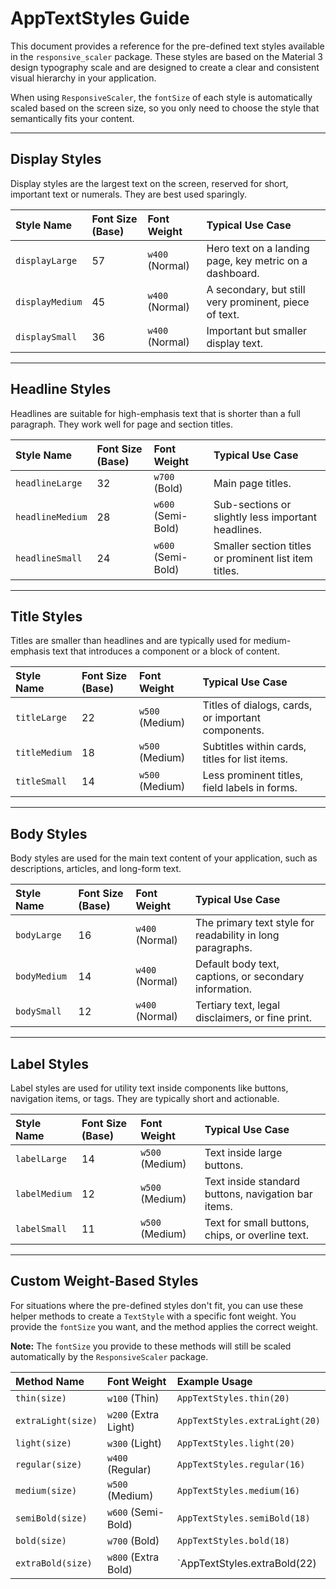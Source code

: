 # AppTextStyles Guide

This document provides a reference for the pre-defined text styles available in the `responsive_scaler` package. These styles are based on the Material 3 design typography scale and are designed to create a clear and consistent visual hierarchy in your application.

When using `ResponsiveScaler`, the `fontSize` of each style is automatically scaled based on the screen size, so you only need to choose the style that semantically fits your content.

---

## Display Styles

Display styles are the largest text on the screen, reserved for short, important text or numerals. They are best used sparingly.

| Style Name | Font Size (Base) | Font Weight | Typical Use Case |
| :--- | :--- | :--- | :--- |
| `displayLarge` | 57 | `w400` (Normal) | Hero text on a landing page, key metric on a dashboard. |
| `displayMedium` | 45 | `w400` (Normal) | A secondary, but still very prominent, piece of text. |
| `displaySmall` | 36 | `w400` (Normal) | Important but smaller display text. |

---

## Headline Styles

Headlines are suitable for high-emphasis text that is shorter than a full paragraph. They work well for page and section titles.

| Style Name | Font Size (Base) | Font Weight | Typical Use Case |
| :--- | :--- | :--- | :--- |
| `headlineLarge` | 32 | `w700` (Bold) | Main page titles. |
| `headlineMedium` | 28 | `w600` (Semi-Bold) | Sub-sections or slightly less important headlines. |
| `headlineSmall` | 24 | `w600` (Semi-Bold) | Smaller section titles or prominent list item titles. |

---

## Title Styles

Titles are smaller than headlines and are typically used for medium-emphasis text that introduces a component or a block of content.

| Style Name | Font Size (Base) | Font Weight | Typical Use Case |
| :--- | :--- | :--- | :--- |
| `titleLarge` | 22 | `w500` (Medium) | Titles of dialogs, cards, or important components. |
| `titleMedium` | 18 | `w500` (Medium) | Subtitles within cards, titles for list items. |
| `titleSmall` | 14 | `w500` (Medium) | Less prominent titles, field labels in forms. |

---

## Body Styles

Body styles are used for the main text content of your application, such as descriptions, articles, and long-form text.

| Style Name | Font Size (Base) | Font Weight | Typical Use Case |
| :--- | :--- | :--- | :--- |
| `bodyLarge` | 16 | `w400` (Normal) | The primary text style for readability in long paragraphs. |
| `bodyMedium` | 14 | `w400` (Normal) | Default body text, captions, or secondary information. |
| `bodySmall` | 12 | `w400` (Normal) | Tertiary text, legal disclaimers, or fine print. |

---

## Label Styles

Label styles are used for utility text inside components like buttons, navigation items, or tags. They are typically short and actionable.

| Style Name | Font Size (Base) | Font Weight | Typical Use Case |
| :--- | :--- | :--- | :--- |
| `labelLarge` | 14 | `w500` (Medium) | Text inside large buttons. |
| `labelMedium` | 12 | `w500` (Medium) | Text inside standard buttons, navigation bar items. |
| `labelSmall` | 11 | `w500` (Medium) | Text for small buttons, chips, or overline text. |

---

## Custom Weight-Based Styles

For situations where the pre-defined styles don't fit, you can use these helper methods to create a `TextStyle` with a specific font weight. You provide the `fontSize` you want, and the method applies the correct weight.

**Note:** The `fontSize` you provide to these methods will still be scaled automatically by the `ResponsiveScaler` package.

| Method Name | Font Weight | Example Usage |
| :--- | :--- | :--- |
| `thin(size)` | `w100` (Thin) | `AppTextStyles.thin(20)` |
| `extraLight(size)` | `w200` (Extra Light) | `AppTextStyles.extraLight(20)` |
| `light(size)` | `w300` (Light) | `AppTextStyles.light(20)` |
| `regular(size)` | `w400` (Regular) | `AppTextStyles.regular(16)` |
| `medium(size)` | `w500` (Medium) | `AppTextStyles.medium(16)` |
| `semiBold(size)` | `w600` (Semi-Bold) | `AppTextStyles.semiBold(18)` |
| `bold(size)` | `w700` (Bold) | `AppTextStyles.bold(18)` |
| `extraBold(size)` | `w800` (Extra Bold) | `AppTextStyles.extraBold(22)